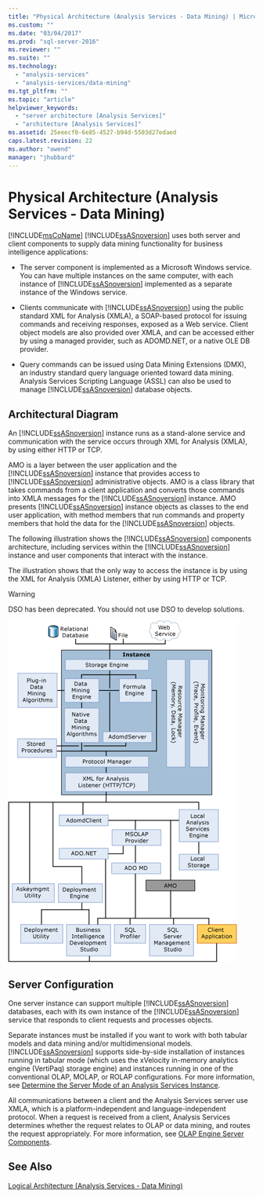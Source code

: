 ```yaml
---
title: "Physical Architecture (Analysis Services - Data Mining) | Microsoft Docs"
ms.custom: ""
ms.date: "03/04/2017"
ms.prod: "sql-server-2016"
ms.reviewer: ""
ms.suite: ""
ms.technology: 
  - "analysis-services"
  - "analysis-services/data-mining"
ms.tgt_pltfrm: ""
ms.topic: "article"
helpviewer_keywords: 
  - "server architecture [Analysis Services]"
  - "architecture [Analysis Services]"
ms.assetid: 25eeecf0-6e85-4527-b94d-5503d27edaed
caps.latest.revision: 22
ms.author: "owend"
manager: "jhubbard"
---
```

# Physical Architecture (Analysis Services - Data Mining)
  [!INCLUDE[msCoName](../../advanced-analytics/r-services/tutorials/includes/msconame-md.md)] [!INCLUDE[ssASnoversion](../../analysis-services/includes/ssasnoversion-md.md)] uses both server and client components to supply data mining functionality for business intelligence applications:  
  
-   The server component is implemented as a Microsoft Windows service. You can have multiple instances on the same computer, with each instance of [!INCLUDE[ssASnoversion](../../analysis-services/includes/ssasnoversion-md.md)] implemented as a separate instance of the Windows service.  
  
-   Clients communicate with [!INCLUDE[ssASnoversion](../../analysis-services/includes/ssasnoversion-md.md)] using the public standard XML for Analysis (XMLA), a SOAP-based protocol for issuing commands and receiving responses, exposed as a Web service. Client object models are also provided over XMLA, and can be accessed either by using a managed provider, such as ADOMD.NET, or a native OLE DB provider.  
  
-   Query commands can be issued using Data Mining Extensions (DMX), an industry standard query language oriented toward data mining. Analysis Services Scripting Language (ASSL) can also be used to manage [!INCLUDE[ssASnoversion](../../analysis-services/includes/ssasnoversion-md.md)] database objects.  
  
## Architectural Diagram  
 An [!INCLUDE[ssASnoversion](../../analysis-services/includes/ssasnoversion-md.md)] instance runs as a stand-alone service and communication with the service occurs through XML for Analysis (XMLA), by using either HTTP or TCP.  
  
 AMO is a layer between the user application and the [!INCLUDE[ssASnoversion](../../analysis-services/includes/ssasnoversion-md.md)] instance that provides access to [!INCLUDE[ssASnoversion](../../analysis-services/includes/ssasnoversion-md.md)] administrative objects. AMO is a class library that takes commands from a client application and converts those commands into XMLA messages for the [!INCLUDE[ssASnoversion](../../analysis-services/includes/ssasnoversion-md.md)] instance. AMO presents [!INCLUDE[ssASnoversion](../../analysis-services/includes/ssasnoversion-md.md)] instance objects as classes to the end user application, with method members that run commands and property members that hold the data for the [!INCLUDE[ssASnoversion](../../analysis-services/includes/ssasnoversion-md.md)] objects.  
  
 The following illustration shows the [!INCLUDE[ssASnoversion](../../analysis-services/includes/ssasnoversion-md.md)] components architecture, including services within the [!INCLUDE[ssASnoversion](../../analysis-services/includes/ssasnoversion-md.md)] instance and user components that interact with the instance.  
  
 The illustration shows that the only way to access the instance is by using the XML for Analysis (XMLA) Listener, either by using HTTP or TCP.  
  
> [!WARNING]  
>  DSO has been deprecated. You should not use DSO to develop solutions.  
  
 ![Analysis Services System Architecture Diagram](../../analysis-services/data-mining/media/analysisservicessystemarchitecture.gif "Analysis Services System Architecture Diagram")  
  
## Server Configuration  
 One server instance can support multiple [!INCLUDE[ssASnoversion](../../analysis-services/includes/ssasnoversion-md.md)] databases, each with its own instance of the [!INCLUDE[ssASnoversion](../../analysis-services/includes/ssasnoversion-md.md)] service that responds to client requests and processes objects.  
  
 Separate instances must be installed if you want to work with both tabular models and data mining and/or multidimensional models. [!INCLUDE[ssASnoversion](../../analysis-services/includes/ssasnoversion-md.md)] supports side-by-side installation of instances running in tabular mode (which uses the xVelocity in-memory analytics engine (VertiPaq) storage engine) and instances running in one of the conventional OLAP, MOLAP, or ROLAP configurations. For more information, see [Determine the Server Mode of an Analysis Services Instance](../../analysis-services/instances/determine-the-server-mode-of-an-analysis-services-instance.md).  
  
 All communications between a client and the Analysis Services server use XMLA, which is a platform-independent and language-independent protocol. When a request is received from a client, Analysis Services determines whether the request relates to OLAP or data mining, and routes the request appropriately. For more information, see [OLAP Engine Server Components](../../analysis-services/multidimensional-models/olap-physical/olap-engine-server-components.md).  
  
## See Also  
 [Logical Architecture &#40;Analysis Services - Data Mining&#41;](../../analysis-services/data-mining/logical-architecture-analysis-services-data-mining.md)  
  
  